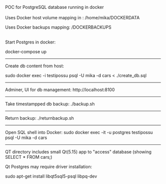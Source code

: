 POC for PostgreSQL database running in docker
<br>
<br>
Uses Docker host volume mapping in : /home/mika/DOCKERDATA

Uses Docker backups mapping: /DOCKERBACKUPS
<br>
<br>

Start Postgres in docker:

docker-compose up

--------------------------------------------------

Create db content from host:

sudo docker exec -i testipossu psql -U mika -d cars < ./create_db.sql

---------------------------------------------------

Adminer, UI for db management: http://localhost:8100

----------------------------------------------------

Take timestampped db backup:
./backup.sh

----------------------------------------------------

Return backup:
./returnbackup.sh

----------------------------------------------------

Open SQL shell into Docker:
sudo docker exec -it -u postgres testipossu psql -U mika -d cars


------------------------------------------
QT directory includes small Qt(5.15) app to "access" database (showing SELECT * FROM cars;)

Qt Postgres may require driver installation:

sudo apt-get install libqt5sql5-psql libpq-dev
